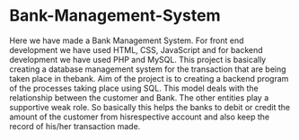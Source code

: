 # Bank-Management-System
Here we have made a Bank Management System. For front end development we have used HTML, CSS, JavaScript and for backend development we have used PHP and MySQL.
This project is basically creating a database management system for the transaction that are being taken place in thebank. Aim of the project is to creating a backend
program of the processes taking place using SQL. This model deals with the relationship between the customer and Bank. The other entities play a supportive weak
role. So basically this helps the banks to debit or credit the amount of the customer from hisrespective account and also keep the record of his/her transaction made.
